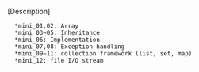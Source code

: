 

<div align = "left">

  [Description]

      *mini_01,02: Array
      *mini_03~05: Inheritance
      *mini_06: Implementation
      *mini_07,08: Exception handling
      *mini_09~11: collection framework (list, set, map)
      *mini_12: file I/O stream

  
</div>

